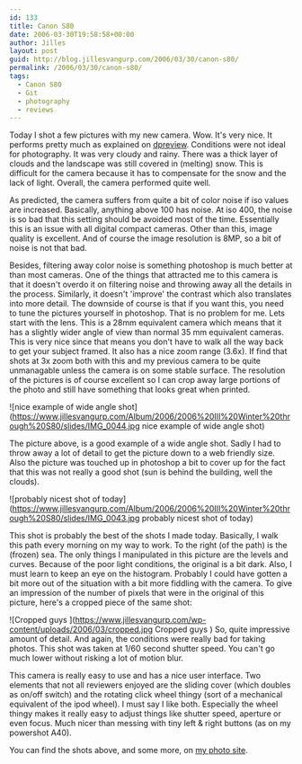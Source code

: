 ```yaml
---
id: 133
title: Canon S80
date: 2006-03-30T19:58:58+00:00
author: Jilles
layout: post
guid: http://blog.jillesvangurp.com/2006/03/30/canon-s80/
permalink: /2006/03/30/canon-s80/
tags:
  - Canon S80
  - Git
  - photography
  - reviews
---
```

Today I shot a few pictures with my new camera. Wow. It's very nice. It performs pretty much as explained on <a href="http://www.dpreview.com/reviews/canons80/">dpreview</a>. Conditions were not ideal for photography. It was very cloudy and rainy. There was a thick layer of clouds and the landscape was still covered in (melting) snow. This is difficult for the camera because it has to compensate for the snow and the lack of light. Overall, the camera performed quite well.

As predicted, the camera suffers from quite a bit of color noise if iso values are increased. Basically, anything above 100 has noise. At iso 400, the noise is so bad that this setting should be avoided most of the time. Essentially this is an issue with all digital compact cameras. Other than this, image quality is excellent. And of course the image resolution is 8MP, so a bit of noise is not that bad.

Besides, filtering away color noise is something photoshop is much better at than most cameras. One of the things that attracted me to this camera is that it doesn't overdo it on filtering noise and throwing away all the details in the process. Similarly, it doesn't 'improve' the contrast which also translates into more detail. The downside of course is that if you want this, you need to tune the pictures yourself in photoshop. That is no problem for me.
Lets start with the lens. This is a 28mm equivalent camera which means that it has a slightly wider angle of view than normal 35 mm equivalent cameras. This is very nice since that means you don't have to walk all the way back to get your subject framed. It also has a nice zoom range  (3.6x). If find that shots at 3x zoom both with this and my previous camera to be quite unmanagable unless the camera is on some stable surface. The resolution of the pictures is of course excellent so I can crop away large portions of the photo and still have something that looks great when printed.

![nice example of wide angle shot](https://www.jillesvangurp.com/Album/2006/2006%20III%20Winter%20through%20S80/slides/IMG_0044.jpg nice example of wide angle shot)

The picture above, is a good example of a wide angle shot. Sadly I had to throw away a lot of detail to get the picture down to a web friendly size. Also the picture was touched up in photoshop a bit to cover up for the fact that this was not really a good shot (sun is behind the building, well the clouds).

![probably nicest shot of today](https://www.jillesvangurp.com/Album/2006/2006%20III%20Winter%20through%20S80/slides/IMG_0043.jpg probably nicest shot of today)

This shot is probably the best of the shots I made today. Basically, I walk this path every morning on my way to work. To the right (of the path) is the (frozen) sea. The only things I manipulated in this picture are the levels and curves. Because of the poor light conditions, the original is a bit dark. Also, I must learn to keep an eye on the histogram. Probably I could have gotten a bit more out of the situation with a bit more fiddling with the camera.
To give an impression of the number of pixels that were in the original of this picture, here's a cropped piece of the same shot:

![Cropped guys ](https://www.jillesvangurp.com/wp-content/uploads/2006/03/cropped.jpg Cropped guys )
So, quite impressive amount of detail. And again, the conditions were really bad for taking photos. This shot was taken at 1/60 second shutter speed. You can't go much lower without risking a lot of motion blur.

This camera is really easy to use and has a nice user interface. Two elements that not all reviewers enjoyed are the sliding cover (which doubles as on/off switch) and the rotating click wheel thingy (sort of a mechanical equivalent of the ipod wheel). I must say I like both. Especially the wheel thingy makes it really easy to adjust things like shutter speed, aperture or even focus. Much nicer than messing with tiny left & right buttons (as on my powershot A40).

You can find the shots above, and some more, on <a href="http://photos.jillesvangurp.com/Album/2006/2006%20III%20Winter%20through%20S80/index.html">my photo site</a>.